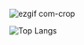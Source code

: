 
![ezgif com-crop](https://github.com/SyedaSarah18/SyedaSarah18/assets/54178904/cac7a2d0-25a2-4b8e-a726-2b31b9a48b92)

![Top Langs](https://github-readme-stats.vercel.app/api/top-langs/?username=SyedaSarah18&layout=compact)


<!--
**SyedaSarah18/SyedaSarah18** is a ✨ _special_ ✨ repository because its `README.md` (this file) appears on your GitHub profile.

Here are some ideas to get you started:

- 🔭 I’m currently working on ...
- 🌱 I’m currently learning ...
- 👯 I’m looking to collaborate on ...
- 🤔 I’m looking for help with ...
- 💬 Ask me about ...
- 📫 How to reach me: ...
- 😄 Pronouns: ...
- ⚡ Fun fact: ...
-->

